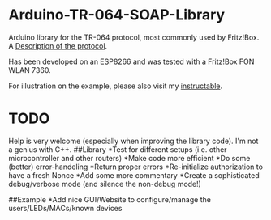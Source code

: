 # Arduino-TR-064-SOAP-Library
Arduino library for the TR-064 protocol, most commonly used by Fritz!Box. A [Description of the protocol](https://avm.de/fileadmin/user_upload/Global/Service/Schnittstellen/AVM_TR-064_first_steps.pdf).

Has been developed on an ESP8266 and was tested with a Fritz!Box FON WLAN 7360.

For illustration on the example, please also visit my [instructable](http://www.instructables.com/id/Who-Is-Home-Indicator-aka-Weasley-Clock-Based-on-T/).

# TODO
Help is very welcome (especially when improving the library code). I'm not a genius with C++.
##Library
*Test for different setups (i.e. other microcontroller and other routers)
*Make code more efficient
*Do some (better) error-handeling
	*Return proper errors
	*Re-initialize authorization to have a fresh Nonce
*Add some more commentary
*Create a sophisticated debug/verbose mode (and silence the non-debug mode!)

##Example
*Add nice GUI/Website to configure/manage the users/LEDs/MACs/known devices
